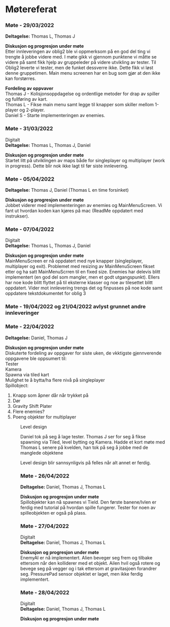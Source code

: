 # Møtereferat

### Møte - 29/03/2022
**Deltagelse:** Thomas L, Thomas J  
  
**Diskusjon og progresjon under møte**  
Etter innleveringen av oblig2 ble vi oppmerksom på en god del ting vi trengte å jobbe videre med. I møte gikk vi gjennom punktene vi måtte se videre på samt fikk hjelp av gruppeleder på videre utvikling av tester. Til Oblig2 leverte vi tester, men de funket dessverre ikke. Dette fikk vi løst denne gruppetimen. Main menu screenen har en bug som gjør at den ikke kan forstørres.

**Fordeling av oppvaver**  
Thomas J - Kolisjonsoppdagelse og ordentlige metoder for drap av spiller og fullføring av kart.  
Thomas L - Fikse main menu samt legge til knapper som skiller mellom 1-player og 2-player.  
Daniel S - Starte implementeringen av enemies.  

### Møte - 31/03/2022  
Digitalt  
**Deltagelse:** Thomas L, Thomas J, Daniel  

**Diskusjon og progresjon under møte**  
Startet litt på utviklingen av maps både for singleplayer og multiplayer (work in progress). Dette blir nok ikke lagt til før siste innlevering.

### Møte - 05/04/2022   
**Deltagelse:** Thomas J, Daniel  (Thomas L en time forsinket)  
  
**Diskusjon og progresjon under møte**  
Jobbet viderer med implementeringen av enemies og MainMenuScreen. Vi fant ut hvordan koden kan kjøres på mac (ReadMe oppdatert med instrukser).

### Møte - 07/04/2022  
Digitalt  
**Deltagelse:** Thomas L, Thomas J, Daniel  

**Diskusjon og progresjon under møte**  
MainMenuScreen er nå oppdatert med nye knapper (singleplayer, multiplayer og exit). Problemet med resizing av MainMenuScreen fikset etter og ha satt MainMenuScrren til en fixed size. Enemies har delevis blitt implementert (en god del som mangler, men et godt utgangspunkt). Ellers har noe kode blitt flyttet på til eksterne klasser og noe av tilesettet blitt oppdatert. Vider mot innlevering trengs det og finpusses på noe kode samt oppdatere tekstdokumentet for oblig 3


### Møte - 19/04/2022 og 21/04/2022 avlyst grunnet andre innleveringer  
  
### Møte - 22/04/2022  
**Deltagelse:** Daniel, Thomas J  

**Diskusjon og progresjon under møte**  
Diskuterte fordeling av oppgaver for siste uken, de vkktigste gjennverende oppgavene ble oppsumert til:  
Tester  
Kamera  
Spawna via tiled kart  
Mulighet te å bytta/ha flere nivå på singleplayer  
Spillobject:  
<ol>
	<li>Knapp som åpner dår når trykket på</li>
	<li>Dør</li>
	<li>Gravity Shift Plater</li>
	<li>Flere enemies?</li>
	<li>Poeng objekter for multiplayer</li>
<ol/>  

  
Level design  
  
Daniel tok på seg å lage tester.
Thomas J ser for seg å fikse spawning via Tiled, level bytting og Kamera.
Hadde et kort møte med Thomas L senere på kvelden, han tok på seg å jobbe med de manglede objektene  
  
Level design blir sannsynligvis på felles når alt annet er ferdig.

### Møte - 26/04/2022  
**Deltagelse:** Daniel, Thomas J, Thomas L 

**Diskusjon og progresjon under møte**  
Spillobjekter kan nå spawnes vi Tield. Den første banene/lvlen er ferdig med tutorial på hvordan spille fungerer. Tester for noen av spilleobjekten er også på plass.  

### Møte - 27/04/2022  
Digitalt   
**Deltagelse:** Daniel, Thomas J, Thomas L  

**Diskusjon og progresjon under møte**  
EnemyAI er nå implementert. Alien beveger seg frem og tilbake ettersom når den kolliderer med et objekt. Ailen hvil også rotere og bevege seg på vegger og i tak ettersom at gravitasjoen forandrer seg. PressurePad sensor objektet er laget, men ikke ferdig implementert.   

### Møte - 28/04/2022  
Digitalt   
**Deltagelse:** Daniel, Thomas J, Thomas L  

**Diskusjon og progresjon under møte**  
